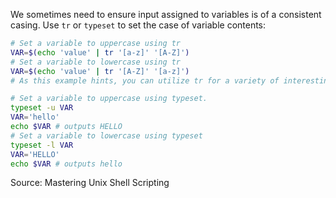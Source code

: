 We sometimes need to ensure input assigned to variables is of a consistent casing. Use `tr` or `typeset` to set the case of variable contents:

```sh
# Set a variable to uppercase using tr
VAR=$(echo 'value' | tr '[a-z]' '[A-Z]')
# Set a variable to lowercase using tr
VAR=$(echo 'value' | tr '[A-Z]' '[a-z]')
# As this example hints, you can utilize tr for a variety of interesting substitutions.

# Set a variable to uppercase using typeset.
typeset -u VAR
VAR='hello' 
echo $VAR # outputs HELLO
# Set a variable to lowercase using typeset
typeset -l VAR
VAR='HELLO'
echo $VAR # outputs hello
```

Source: Mastering Unix Shell Scripting